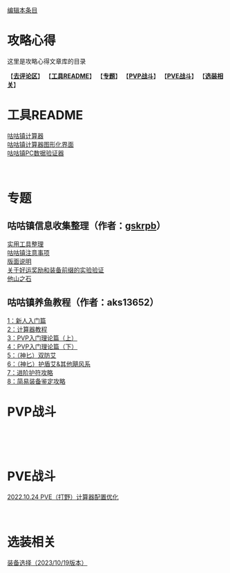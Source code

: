 [编辑本条目](https://github.com/GuguTown/Wiki/edit/main/article/index.md)
# 攻略心得
这里是攻略心得文章库的目录

【[**去评论区**](#讨论)】 【[**工具README**](#工具readme)】 【[**专题**](#专题)】 【[**PVP战斗**](#pvp战斗)】 【[**PVE战斗**](#pve战斗)】 【[**选装相关**](#选装相关)】 

# 工具README
[咕咕镇计算器](calc_README.md)   
[咕咕镇计算器图形化界面](calcgui_README.md)   
[咕咕镇PC数据验证器](pcauth_README.md)   
[]()   
[]()   
[]()   
# 专题
## 咕咕镇信息收集整理（作者：[gskrpb](https://github.com/gskrpb)）
[实用工具整理](gskrpb/实用工具整理.md)   
[咕咕镇注意事项](gskrpb/咕咕镇注意事项.md)   
[版面说明](gskrpb/版面说明.md)   
[关于好运奖励和装备前缀的实验验证](gskrpb/关于好运奖励和装备前缀的实验验证.md)   
[他山之石](gskrpb/他山之石.md)   
## 咕咕镇养鱼教程（作者：aks13652）
[1：新人入门篇](aks13652/养鱼教程/1.md)   
[2：计算器教程](aks13652/养鱼教程/2.md)   
[3：PVP入门理论篇（上）](aks13652/养鱼教程/3.md)   
[4：PVP入门理论篇（下）](aks13652/养鱼教程/4.md)   
[5：（神匕）双防艾](aks13652/养鱼教程/5.md)   
[6：（神匕）护盾艾&其他飓风系](aks13652/养鱼教程/6.md)   
[7：进阶护符攻略](aks13652/养鱼教程/7.md)   
[8：简易装备鉴定攻略](aks13652/养鱼教程/8.md)   
[]()   
# PVP战斗
[]()   
[]()   
[]()   
[]()   
# PVE战斗
[2022.10.24 PVE（打野）计算器配置优化](mulexe打野教程/20221024计算器配置.md)   
[]()   
[]()   
[]()   
# 选装相关
[装备选择（2023/10/19版本）](kizunahitotsu/装备选择.md)   
[]()   
[]()   
[]()   
